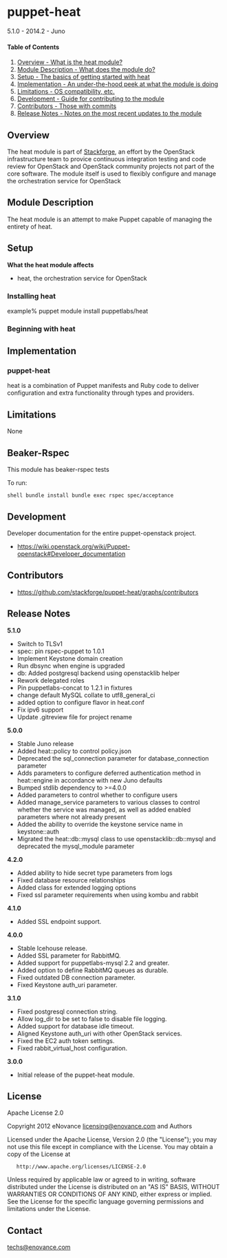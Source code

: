 puppet-heat
=============

5.1.0 - 2014.2 - Juno

#### Table of Contents

1. [Overview - What is the heat module?](#overview)
2. [Module Description - What does the module do?](#module-description)
3. [Setup - The basics of getting started with heat](#setup)
4. [Implementation - An under-the-hood peek at what the module is doing](#implementation)
5. [Limitations - OS compatibility, etc.](#limitations)
6. [Development - Guide for contributing to the module](#development)
7. [Contributors - Those with commits](#contributors)
8. [Release Notes - Notes on the most recent updates to the module](#release-notes)

Overview
--------

The heat module is part of [Stackforge](https://github.com/stackforge), an effort by the
OpenStack infrastructure team to provice continuous integration testing and code review for
OpenStack and OpenStack community projects not part of the core software. The module itself
is used to flexibly configure and manage the orchestration service for OpenStack

Module Description
------------------

The heat module is an attempt to make Puppet capable of managing the entirety of heat.

Setup
-----

**What the heat module affects**

* heat, the orchestration service for OpenStack

### Installing heat 

  example% puppet module install puppetlabs/heat

### Beginning with heat

Implementation
--------------

### puppet-heat

heat is a combination of Puppet manifests and Ruby code to deliver configuration and
extra functionality through types and providers.

Limitations
-----------

None

Beaker-Rspec
------------

This module has beaker-rspec tests

To run:

``shell
bundle install
bundle exec rspec spec/acceptance
``

Development
-----------

Developer documentation for the entire puppet-openstack project.

* https://wiki.openstack.org/wiki/Puppet-openstack#Developer_documentation

Contributors
------------

* https://github.com/stackforge/puppet-heat/graphs/contributors

Release Notes
-------------

**5.1.0**

* Switch to TLSv1
* spec: pin rspec-puppet to 1.0.1
* Implement Keystone domain creation
* Run dbsync when engine is upgraded
* db: Added postgresql backend using openstacklib helper
* Rework delegated roles
* Pin puppetlabs-concat to 1.2.1 in fixtures
* change default MySQL collate to utf8_general_ci
* added option to configure flavor in heat.conf
* Fix ipv6 support
* Update .gitreview file for project rename

**5.0.0**

* Stable Juno release
* Added heat::policy to control policy.json
* Deprecated the sql_connection parameter for database_connection parameter
* Adds parameters to configure deferred authentication method in heat::engine in accordance with new Juno defaults
* Bumped stdlib dependency to >=4.0.0
* Added parameters to control whether to configure users
* Added manage_service parameters to various classes to control whether the service was managed, as well as added enabled parameters where not already present
* Added the ability to override the keystone service name in keystone::auth
* Migrated the heat::db::mysql class to use openstacklib::db::mysql and deprecated the mysql_module parameter

**4.2.0**

* Added ability to hide secret type parameters from logs
* Fixed database resource relationships
* Added class for extended logging options
* Fixed ssl parameter requirements when using kombu and rabbit

**4.1.0**

* Added SSL endpoint support.

**4.0.0**

* Stable Icehouse release.
* Added SSL parameter for RabbitMQ.
* Added support for puppetlabs-mysql 2.2 and greater.
* Added option to define RabbitMQ queues as durable.
* Fixed outdated DB connection parameter.
* Fixed Keystone auth_uri parameter.

**3.1.0**

* Fixed postgresql connection string.
* Allow log_dir to be set to false to disable file logging.
* Added support for database idle timeout.
* Aligned Keystone auth_uri with other OpenStack services.
* Fixed the EC2 auth token settings.
* Fixed rabbit_virtual_host configuration.

**3.0.0**

* Initial release of the puppet-heat module.

License
-------

Apache License 2.0

   Copyright 2012 eNovance <licensing@enovance.com> and Authors

   Licensed under the Apache License, Version 2.0 (the "License");
   you may not use this file except in compliance with the License.
   You may obtain a copy of the License at

       http://www.apache.org/licenses/LICENSE-2.0

   Unless required by applicable law or agreed to in writing, software
   distributed under the License is distributed on an "AS IS" BASIS,
   WITHOUT WARRANTIES OR CONDITIONS OF ANY KIND, either express or implied.
   See the License for the specific language governing permissions and
   limitations under the License.

Contact
-------

techs@enovance.com
